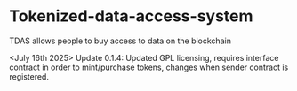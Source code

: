 # Tokenized-data-access-system
TDAS allows people to buy access to data on the blockchain

<July 16th 2025>
Update 0.1.4: Updated GPL licensing, requires interface contract in order to mint/purchase tokens, changes when sender contract is registered.
